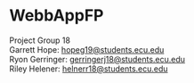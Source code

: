 # WebbAppFP
Project Group 18 \
Garrett Hope: hopeg19@students.ecu.edu \
Ryon Gerringer: gerringerj18@students.ecu.edu \
Riley Helener: helnerr18@students.ecu.edu 
